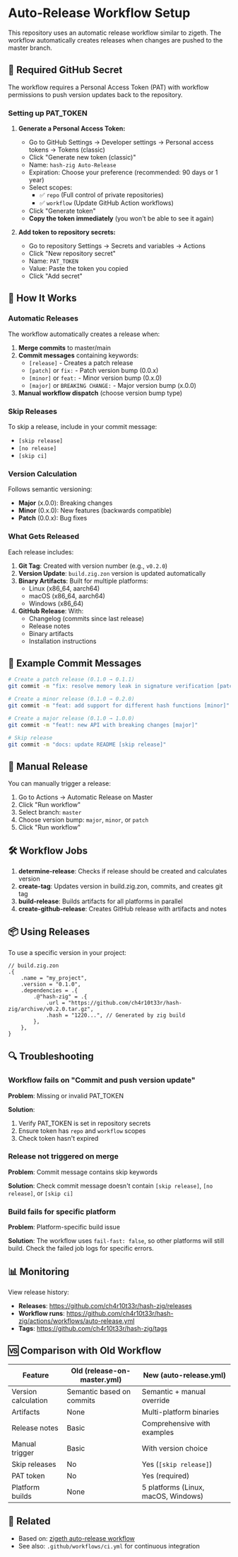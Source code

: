 # Auto-Release Workflow Setup

This repository uses an automatic release workflow similar to zigeth. The workflow automatically creates releases when changes are pushed to the master branch.

## 🔐 Required GitHub Secret

The workflow requires a Personal Access Token (PAT) with workflow permissions to push version updates back to the repository.

### Setting up PAT_TOKEN

1. **Generate a Personal Access Token:**
   - Go to GitHub Settings → Developer settings → Personal access tokens → Tokens (classic)
   - Click "Generate new token (classic)"
   - Name: `hash-zig Auto-Release`
   - Expiration: Choose your preference (recommended: 90 days or 1 year)
   - Select scopes:
     - ✅ `repo` (Full control of private repositories)
     - ✅ `workflow` (Update GitHub Action workflows)
   - Click "Generate token"
   - **Copy the token immediately** (you won't be able to see it again)

2. **Add token to repository secrets:**
   - Go to repository Settings → Secrets and variables → Actions
   - Click "New repository secret"
   - Name: `PAT_TOKEN`
   - Value: Paste the token you copied
   - Click "Add secret"

## 🚀 How It Works

### Automatic Releases

The workflow automatically creates a release when:

1. **Merge commits** to master/main
2. **Commit messages** containing keywords:
   - `[release]` - Creates a patch release
   - `[patch]` or `fix:` - Patch version bump (0.0.x)
   - `[minor]` or `feat:` - Minor version bump (0.x.0)
   - `[major]` or `BREAKING CHANGE:` - Major version bump (x.0.0)
3. **Manual workflow dispatch** (choose version bump type)

### Skip Releases

To skip a release, include in your commit message:
- `[skip release]`
- `[no release]`
- `[skip ci]`

### Version Calculation

Follows semantic versioning:
- **Major** (x.0.0): Breaking changes
- **Minor** (0.x.0): New features (backwards compatible)
- **Patch** (0.0.x): Bug fixes

### What Gets Released

Each release includes:

1. **Git Tag**: Created with version number (e.g., `v0.2.0`)
2. **Version Update**: `build.zig.zon` version is updated automatically
3. **Binary Artifacts**: Built for multiple platforms:
   - Linux (x86_64, aarch64)
   - macOS (x86_64, aarch64)
   - Windows (x86_64)
4. **GitHub Release**: With:
   - Changelog (commits since last release)
   - Release notes
   - Binary artifacts
   - Installation instructions

## 📝 Example Commit Messages

```bash
# Create a patch release (0.1.0 → 0.1.1)
git commit -m "fix: resolve memory leak in signature verification [patch]"

# Create a minor release (0.1.0 → 0.2.0)
git commit -m "feat: add support for different hash functions [minor]"

# Create a major release (0.1.0 → 1.0.0)
git commit -m "feat!: new API with breaking changes [major]"

# Skip release
git commit -m "docs: update README [skip release]"
```

## 🔄 Manual Release

You can manually trigger a release:

1. Go to Actions → Automatic Release on Master
2. Click "Run workflow"
3. Select branch: `master`
4. Choose version bump: `major`, `minor`, or `patch`
5. Click "Run workflow"

## 🛠️ Workflow Jobs

1. **determine-release**: Checks if release should be created and calculates version
2. **create-tag**: Updates version in build.zig.zon, commits, and creates git tag
3. **build-release**: Builds artifacts for all platforms in parallel
4. **create-github-release**: Creates GitHub release with artifacts and notes

## 📦 Using Releases

To use a specific version in your project:

```zig
// build.zig.zon
.{
    .name = "my_project",
    .version = "0.1.0",
    .dependencies = .{
        .@"hash-zig" = .{
            .url = "https://github.com/ch4r10t33r/hash-zig/archive/v0.2.0.tar.gz",
            .hash = "1220...", // Generated by zig build
        },
    },
}
```

## 🔍 Troubleshooting

### Workflow fails on "Commit and push version update"

**Problem**: Missing or invalid PAT_TOKEN

**Solution**: 
1. Verify PAT_TOKEN is set in repository secrets
2. Ensure token has `repo` and `workflow` scopes
3. Check token hasn't expired

### Release not triggered on merge

**Problem**: Commit message contains skip keywords

**Solution**: Check commit message doesn't contain `[skip release]`, `[no release]`, or `[skip ci]`

### Build fails for specific platform

**Problem**: Platform-specific build issue

**Solution**: The workflow uses `fail-fast: false`, so other platforms will still build. Check the failed job logs for specific errors.

## 📊 Monitoring

View release history:
- **Releases**: https://github.com/ch4r10t33r/hash-zig/releases
- **Workflow runs**: https://github.com/ch4r10t33r/hash-zig/actions/workflows/auto-release.yml
- **Tags**: https://github.com/ch4r10t33r/hash-zig/tags

## 🆚 Comparison with Old Workflow

| Feature | Old (release-on-master.yml) | New (auto-release.yml) |
|---------|----------------------------|------------------------|
| Version calculation | Semantic based on commits | Semantic + manual override |
| Artifacts | None | Multi-platform binaries |
| Release notes | Basic | Comprehensive with examples |
| Manual trigger | Basic | With version choice |
| Skip releases | No | Yes (`[skip release]`) |
| PAT token | No | Yes (required) |
| Platform builds | None | 5 platforms (Linux, macOS, Windows) |

## 🔗 Related

- Based on: [zigeth auto-release workflow](https://github.com/ch4r10t33r/zigeth/.github/workflows/auto-release.yml)
- See also: `.github/workflows/ci.yml` for continuous integration

